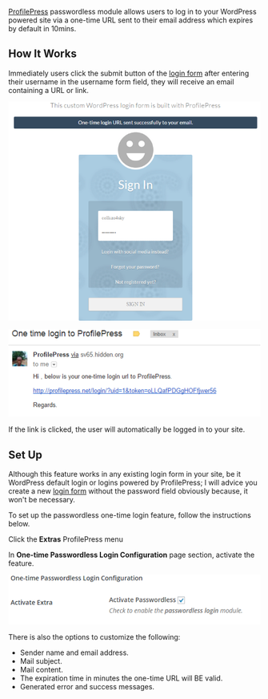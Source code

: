 [ProfilePress](http://profilepress.net/pricing/) passwordless module allows users to log in to your WordPress powered site via a one-time URL sent to their email address which expires by default in 10mins.


## How It Works

Immediately users click the submit button of the [login form](../build/login-form.md) after entering their username in the username form field, they will receive an email containing a URL or link.


![ProfilePress powered Login form](img/one-time-login-sent.png)


![Time limited one-time login email content](img/one-time-login-email.png)


If the link is clicked, the user will automatically be logged in to your site.


## Set Up

Although this feature works in any existing login form in your site, be it WordPress default login or logins powered by ProfilePress; I will advice you create a new [login form](../build/login-form.md) without the password field obviously because, it won't be necessary.


To set up the passwordless one-time login feature, follow the instructions below.


Click the **Extras** ProfilePress menu


In **One-time Passwordless Login Configuration** page section, activate the feature.

![Activate one-time passwordless login feature in ProfilePress](img/activate-passwordless.png)


There is also the options to customize the following:

* Sender name and email address.
* Mail subject.
* Mail content.
* The expiration time in minutes the one-time URL will BE valid.
* Generated error and success messages.
